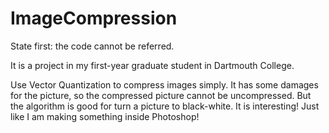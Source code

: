 ImageCompression
================

State first: the code cannot be referred.

It is a project in my first-year graduate student in Dartmouth College.


Use Vector Quantization to compress images simply. It has some damages for the picture, so the compressed picture cannot be uncompressed. But the algorithm is good for turn a picture to black-white. It is interesting! Just like I am making something inside Photoshop!
